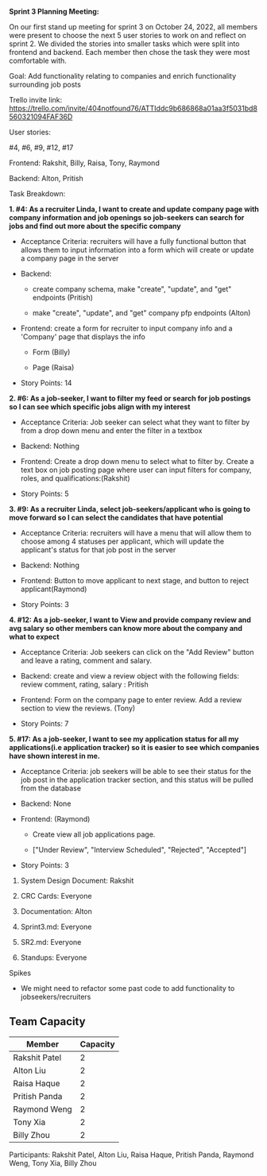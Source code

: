 **Sprint 3 Planning Meeting:**

On our first stand up meeting for sprint 3 on October 24, 2022, all members were present to choose the next 5 user stories to work on and reflect on sprint 2. We divided the stories into smaller tasks which were split into frontend and backend. Each member then chose the task they were most comfortable with.

Goal:
Add functionality relating to companies and enrich functionality surrounding job posts

Trello invite link: https://trello.com/invite/404notfound76/ATTIddc9b686868a01aa3f5031bd8560321094FAF36D

User stories:

#4, #6, #9, #12, #17

Frontend: Rakshit, Billy, Raisa, Tony, Raymond

Backend: Alton, Pritish

Task Breakdown:

**1.  #4: As a recruiter Linda, I want to create and update company page with company information and job openings so job-seekers can search for jobs and find out more about the specific company**

-   Acceptance Criteria: recruiters will have a fully functional button that allows them to input information into a form which will create or update a company page in the server

-   Backend: 

    -  create company schema, make "create", "update", and "get" endpoints (Pritish)

    -  make "create", "update", and "get" company pfp endpoints (Alton)

-   Frontend: create a form for recruiter to input company info and a 'Company' page that displays the info

    -  Form (Billy)

    -  Page (Raisa)

-   Story Points: 14

**2.  #6: As a job-seeker, I want to filter my feed or search for job postings so I can see which specific jobs align with my interest**

-   Acceptance Criteria: Job seeker can select what they want to filter by from a drop down menu and enter the filter in a textbox

-   Backend: Nothing

-   Frontend: Create a drop down menu to select what to filter by. Create a text box on job posting page where user can input filters for company, roles, and qualifications:(Rakshit)

-   Story Points: 5

**3.  #9: As a recruiter Linda, select job-seekers/applicant who is going to move forward so I can select the candidates that have potential**

-   Acceptance Criteria: recruiters will have a menu that will allow them to choose among 4 statuses per applicant, which will update the applicant's status for that job post in the server

-   Backend: Nothing

-   Frontend: Button to move applicant to next stage, and button to reject applicant(Raymond)

-   Story Points: 3

**4.  #12: As a job-seeker, I want to View and provide company review and avg salary so other members can know more about the company and what to expect**

-   Acceptance Criteria: Job seekers can click on the "Add Review" button and leave a rating, comment and salary.

-   Backend: create and view a review object with the following fields: review comment, rating, salary : Pritish

-   Frontend: Form on the company page to enter review. Add a review section to view the reviews. (Tony)

-   Story Points: 7

**5.  #17: As a job-seeker, I want to see my application status for all my applications(i.e application tracker) so it is easier to see which companies have shown interest in me.**

-   Acceptance Criteria: job seekers will be able to see their status for the job post in the application tracker section, and this status will be pulled from the database

-   Backend: None

-   Frontend: (Raymond)

    -  Create view all job applications page.

    -  ["Under Review", "Interview Scheduled", "Rejected", "Accepted"]

-   Story Points: 3

1.  System Design Document: Rakshit

2.  CRC Cards: Everyone

3.  Documentation: Alton

4.  Sprint3.md: Everyone

5.  SR2.md: Everyone

6.  Standups: Everyone

Spikes
-   We might need to refactor some past code to add functionality to jobseekers/recruiters

## Team Capacity

| Member        | Capacity |
| ------------- | -------- |
| Rakshit Patel | 2        |
| Alton Liu     | 2        |
| Raisa Haque   | 2        |
| Pritish Panda | 2        |
| Raymond Weng  | 2        |
| Tony Xia      | 2        |
| Billy Zhou    | 2        |



Participants: Rakshit Patel, Alton Liu, Raisa Haque, Pritish Panda, Raymond Weng, Tony Xia, Billy Zhou
